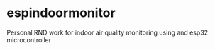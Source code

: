 # espindoormonitor
Personal RND work for indoor air quality monitoring using and esp32 microcontroller
